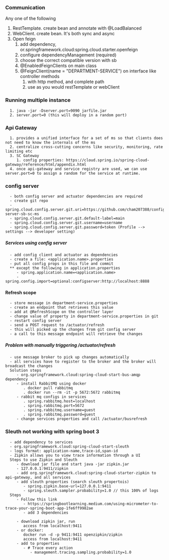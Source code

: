 ### Communication
Any one of the following
1. RestTemplate. create bean and annotate with @LoadBalanced
2. WebClient. create bean. It's both sync and async
3. Open feign
   1. add dependency, or.springframework.cloud:spring.cloud.starter.openfeign
   2. configure dependencyManagement (required)
   3. choose the correct compatible version with sb
   4. @EnabledFeignClients on main class
   5. @FeignClient(name = "DEPARTMENT-SERVICE") on interface like controller methods
      1. with http method, and complete path
      2. use as you would restTemplate or webClient

### Running multiple instance
      1. java -jar -Dserver.port=9090 jarfile.jar
      2. server.port=0 (this will deploy in a random port)

### Api Gateway
      1. provides a unified interface for a set of ms so that clients does not need to know the internals of the ms
      2. centralize cross-cutting concerns like security, monitoring, rate limiting etc
      3. SC Gateway 
         1. config properties: https://cloud.spring.io/spring-cloud-gateway/reference/html/appendix.html
      4. once api-gateway and service registry are used, we can use server.port=0 to assign a random for the service at runtime.

### config server
      - both config server and actuator dependencies are required
      - create git repo
      - spring.cloud.config.server.git.uri=https://github.com/cham207388/config-server-sb-sc-ms
      - spring.cloud.config.server.git.default-label=main
      - spring.cloud.config.server.git.username=username
      - spring.cloud.config.server.git.password=token (Profile --> settings --> developer setting)

##### Services using config server 
      - add config client and actuator as dependencies
      - create a file: <application.name>.properties
      - put all config props in this file and commit 
      ** except the following in application.properties
         - spring.application.name=<application.name>
         - spring.config.import=optional:configserver:http://localhost:8888

#### Refresh scope
      - store message in department-service.properties
      - create an endpoint that retrieves this value
      - add at @RefreshScope on the controller layer
      - change value of property in department-service.properties in git
      - restart config server
      - send a POST request to /actuator/refresh
      - this will picked up the changes from git config server
      - a call to this message endpoint will retrieve the changes

##### Problem with manually triggering /actuator/refresh
      - use message broker to pick up changes automatically
      - all services have to register to the broker and the broker will broadcast the changes
      Solution steps
         - org.springframework.cloud:spring-cloud-start-bus-amqp dependency
         - install RabbitMQ using docker
            . docker pull rabbitmq
            . docker run --rm -it -p 5672:5672 rabbitmq
         - rabbit mq configs in services
            . spring.rabbitmq.host=localhost
            . spring.rabbitmq.port=5672
            . spring.rabbitmq.username=guest
            . spring.rabbitmq.password=guest
         - change services properties and call /actuator/busrefresh

### Sleuth not working with spring boot 3
      - add dependency to services
      - org.springframework.cloud:spring-cloud-start-sleuth
      - logs format: application-name,trace-id,span-id
      - Zipkin allows you to view trace information through a UI
      Steps to use Zipkin and Sleuth
         - download jar file and start java -jar zipkin.jar
         - 127.0.0.1:9411/zipkin
         - add org.springframework.cloud:spring-cloud-starter-zipkin to api-gateway, and all services
         - add sleuth properties (search sleuth propertois)
            - spring.zipkin.base-url=127.0.0.1:9411
            - spring.sleuth.sampler.probability=1.0 // this 100% of logs
      Steps
         - Follow this link
            - https://springbootlearning.medium.com/using-micrometer-to-trace-your-spring-boot-app-1fe6ff9982ae
            - add 3 dependencies
         
         - download zipkin jar, run 
            access from localhost:9411
         - or docker:
            docker run -d -p 9411:9411 openzipkin/zipkin
            access from localhost:9411
         - add to properties
            - # Trace every action
               - management.tracing.sampling.probability=1.0
      
      